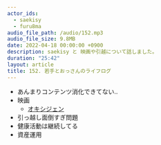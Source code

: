 ```yaml
---
actor_ids:
  - saekisy
  - furu8ma
audio_file_path: /audio/152.mp3
audio_file_size: 9.8MB
date: 2022-04-18 00:00:00 +0900
description: saekisy と 映画や引越について話しました。
duration: "25:42"
layout: article
title: 152. 若手とおっさんのライフログ
---
```


- あんまりコンテンツ消化できてない..
- 映画
    - [オキシジェン](https://eiga.com/movie/94917/)
- 引っ越し面倒すぎ問題
- 健康活動は継続してる
- 資産運用

